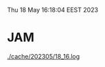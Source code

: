 Thu 18 May 16:18:04 EEST 2023
# JAM
<a href='./cache/202305/18_16.log'>./cache/202305/18_16.log</a>
